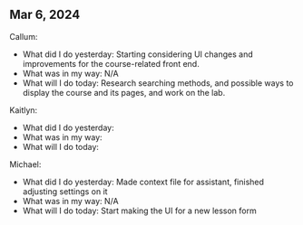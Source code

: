 ## Mar 6, 2024
Callum:
- What did I do yesterday: Starting considering UI changes and improvements for the course-related front end.
- What was in my way: N/A
- What will I do today: Research searching methods, and possible ways to display the course and its pages, and work on the lab.

Kaitlyn:
- What did I do yesterday: 
- What was in my way:
- What will I do today: 

Michael:
- What did I do yesterday: Made context file for assistant, finished adjusting settings on it
- What was in my way: N/A
- What will I do today: Start making the UI for a new lesson form
